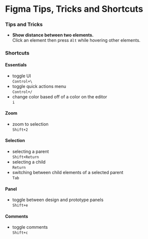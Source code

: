 # Figma Tips, Tricks and Shortcuts

### Tips and Tricks
* __Show distance between two elements.__\
  Click an element then press `Alt` while hovering other elements.

### Shortcuts
#### Essentials
- toggle UI\
  `Control+\`
- toggle quick actions menu\
  `Control+/`
- change color based off of a color on the editor\
  `i`

#### Zoom
- zoom to selection\
  `Shift+2`

#### Selection
- selecting a parent\
  `Shift+Return`
- selecting a child\
  `Return`
- switching between child elements of a selected parent\
  `Tab`

#### Panel
- toggle between design and prototype panels\
 `Shift+e`

#### Comments
- toggle comments\
 `Shift+c`
